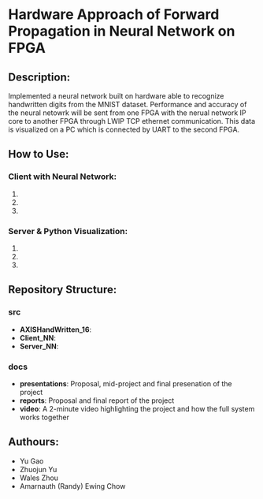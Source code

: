 # Hardware Approach of Forward Propagation in Neural Network on FPGA

## Description:
Implemented a neural network built on hardware able to recognize handwritten digits from the MNIST dataset. Performance and accuracy of the neural netowrk will be sent from one FPGA with the nerual network IP core to another FPGA through LWIP TCP ethernet communication. This data is visualized on a PC which is connected by UART to the second FPGA.

## How to Use:
### Client with Neural Network:
1.
2.
3.

### Server & Python Visualization:
1.
2.
3.

## Repository Structure:
### src
- **AXISHandWritten_16**: 
- **Client_NN**: 
- **Server_NN**: 

### docs
- **presentations**: Proposal, mid-project and final presenation of the project
- **reports**: Proposal and final report of the project
- **video**: A 2-minute video highlighting the project and how the full system works together

## Authours:
- Yu Gao
- Zhuojun Yu
- Wales Zhou
- Amarnauth (Randy) Ewing Chow


